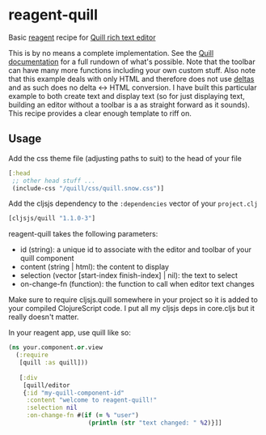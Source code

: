 # reagent-quill
Basic [reagent](http://reagent-project.github.io/) recipe for [Quill rich text editor](http://quilljs.com/)

This is by no means a complete implementation. See the [Quill documentation](http://quilljs.com/docs/quickstart/) for a full rundown of what's possible. Note that the toolbar can have many more functions including your own custom stuff. Also note that this example deals with only HTML and therefore does not use [deltas](https://quilljs.com/guides/designing-the-delta-format/) and as such does no delta <-> HTML conversion. I have built this particular example to both create text and display text (so for just displaying text, building an editor without a toolbar is a as straight forward as it sounds). This recipe provides a clear enough template to riff on.

## Usage

Add the css theme file (adjusting paths to suit) to the head of your file
```cljs
[:head
 ;; other head stuff ...
 (include-css "/quill/css/quill.snow.css")]
```

Add the cljsjs dependency to the `:dependencies` vector of your `project.clj`
```cljs
[cljsjs/quill "1.1.0-3"]
```

reagent-quill takes the following parameters:
 * id (string): a unique id to associate with the editor and toolbar of your quill component
 * content (string | html): the content to display
 * selection (vector [start-index finish-index] | nil): the text to select
 * on-change-fn (function): the function to call when editor text changes

Make sure to require cljsjs.quill somewhere in your project so it is added to your compiled ClojureScript code. I put all my cljsjs deps in core.cljs but it really doesn't matter.

In your reagent app, use quill like so:
```cljs
(ns your.component.or.view
  (:require
   [quill :as quill]))
   
   [:div
    [quill/editor
    {:id "my-quill-component-id"
     :content "welcome to reagent-quill!"
     :selection nil
     :on-change-fn #(if (= % "user")
                      (println (str "text changed: " %2)}]]
```
